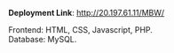 **Deployment Link**: http://20.197.61.11/MBW/

Frontend: HTML, CSS, Javascript, PHP.<br>
Database: MySQL.
